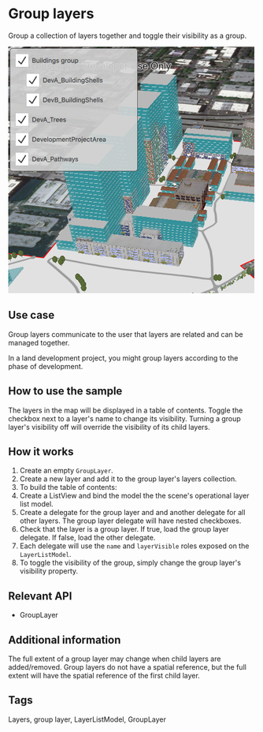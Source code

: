 # Group layers

Group a collection of layers together and toggle their visibility as a group.

![](screenshot.png)

## Use case

Group layers communicate to the user that layers are related and can be managed together.

In a land development project, you might group layers according to the phase of development.

## How to use the sample

The layers in the map will be displayed in a table of contents. Toggle the checkbox next to a layer's name to change its visibility. Turning a group layer's visibility off will override the visibility of its child layers.

## How it works

1. Create an empty `GroupLayer`.
2. Create a new layer and add it to the group layer's layers collection.
3. To build the table of contents:
4. Create a ListView and bind the model the the scene's operational layer list model.
5. Create a delegate for the group layer and and another delegate for all other layers. The group layer delegate will have nested checkboxes.
6. Check that the layer is a group layer. If true, load the group layer delegate. If false, load the other delegate.
7. Each delegate will use the `name` and `layerVisible` roles exposed on the `LayerListModel`.
8. To toggle the visibility of the group, simply change the group layer's visibility property.

## Relevant API

* GroupLayer

## Additional information

The full extent of a group layer may change when child layers are added/removed. Group layers do not have a spatial reference, but the full extent will have the spatial reference of the first child layer.

## Tags

Layers, group layer, LayerListModel, GroupLayer
